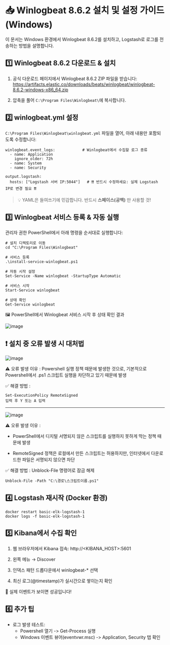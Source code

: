 # 📥 Winlogbeat 8.6.2 설치 및 설정 가이드 (Windows)

이 문서는 Windows 환경에서 Winlogbeat 8.6.2를 설치하고, Logstash로 로그를 전송하는 방법을 설명합니다.


## 1️⃣ Winlogbeat 8.6.2 다운로드 & 설치
1. 공식 다운로드 페이지에서 Winlogbeat 8.6.2 ZIP 파일을 받습니다:  
   https://artifacts.elastic.co/downloads/beats/winlogbeat/winlogbeat-8.6.2-windows-x86_64.zip
    
2. 압축을 풀어 `C:\Program Files\Winlogbeat\`에 복사합니다.

  
## 2️⃣ winlogbeat.yml 설정
`C:\Program Files\Winlogbeat\winlogbeat.yml` 파일을 열어, 아래 내용만 포함되도록 수정합니다:
```
winlogbeat.event_logs:            # Winlogbeat에서 수집할 로그 종류
  - name: Application
    ignore_older: 72h
  - name: System
  - name: Security

output.logstash:
  hosts: ["Logstash 서버 IP:5044"]   # ❗❗ 반드시 수정하세요: 실제 Logstash IP로 변경 필요 ❗❗
```
> 💡 YAML은 들여쓰기에 민감합니다. 반드시 **스페이스(공백)** 만 사용할 것!

## 3️⃣ Winlogbeat 서비스 등록 & 자동 실행
관리자 권한 PowerShell에서 아래 명령을 순서대로 실행합니다:

```
# 설치 디렉토리로 이동
cd "C:\Program Files\Winlogbeat"

# 서비스 등록
.\install-service-winlogbeat.ps1

# 자동 시작 설정
Set-Service -Name winlogbeat -StartupType Automatic

# 서비스 시작
Start-Service winlogbeat

# 상태 확인
Get-Service winlogbeat
```
🖼️ PowerShell에서 Winlogbeat 서비스 시작 후 상태 확인 결과

![image](https://github.com/user-attachments/assets/18f9881a-2aec-47af-973a-38021d03b8e4)

## ❗ 설치 중 오류 발생 시 대처법
![image](https://github.com/user-attachments/assets/7527f6f2-0b6b-415d-9682-69156ef26547)

⚠️ 오류 발생 이유 : 
Powershell 실행 정책 때문에 발생한 것으로, 기본적으로 Powershell에서 .ps1 스크립트 실행을 차단하고 있기 때문에 발생

✅ 해결 방법 :
```
Set-ExecutionPolicy RemoteSigned
입력 후 Y 또는 A 입력
```
---

![image](https://github.com/user-attachments/assets/c6dfb100-4f0d-4ecc-a529-8c75743de8a3)

⚠️ 오류 발생 이유 : 
- PowerShell에서 디지털 서명되지 않은 스크립트를 실행하지 못하게 막는 정책 때문에 발생

- RemoteSigned 정책은 로컬에서 만든 스크립트는 허용하지만, 인터넷에서 다운로드한 파일은 서명되지 않으면 차단

✅ 해결 방법 : 
Unblock-File 명령어로 잠금 해제
```
Unblock-File -Path "C:\경로\스크립트이름.ps1"
```

## 4️⃣ Logstash 재시작 (Docker 환경)
```
docker restart basic-elk-logstash-1
docker logs -f basic-elk-logstash-1
```

## 5️⃣ Kibana에서 수집 확인
1. 웹 브라우저에서 Kibana 접속: http://<KIBANA_HOST>:5601

2. 왼쪽 메뉴 → Discover

3. 인덱스 패턴 드롭다운에서 winlogbeat-* 선택

4. 최신 로그(@timestamp)가 실시간으로 쌓이는지 확인

🎉 실제 이벤트가 보이면 성공입니다!

## 6️⃣ 추가 팁
- 로그 발생 테스트:
  - Powershell 열기 -> Get-Process 실행
  - Windows 이벤트 뷰어(eventvwr.msc) -> Application, Security 탭 확인
